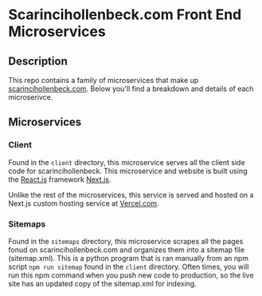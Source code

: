 # Scarincihollenbeck.com Front End Microservices

## Description

This repo contains a family of microservices that make up [scarincihollenbeck.com](https://scarincihollenbeck.com). Below you'll find a breakdown and details of each microserivce.

## Microservices

### Client

Found in the ```client``` directory, this microservice serves all the client side code for scarincihollenbeck. This microservice and website is built using the [React.js](https://reactjs.org) framework [Next.js](https://nextjs.org/).

Unlike the rest of the microservices, this service is served and hosted on a Next.js custom hosting service at [Vercel.com](https://vercel.com).

### Sitemaps

Found in the ```sitemaps``` directory, this microservice scrapes all the pages fonud on scarincihollenbeck.com and organizes them into a sitemap file (sitemap.xml). This is a python program that is ran manually from an npm script ```npm run sitemap``` found in the ```client``` directory. Often times, you will run this npm command when you push new code to production, so the live site has an updated copy of the sitemap.xml for indexing.





